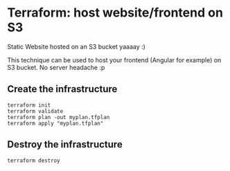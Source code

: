 
# Terraform: host website/frontend on S3

Static Website hosted on an S3 bucket yaaaay :)

This technique can be used to host your frontend (Angular for example) on S3 bucket. No server headache :p

## Create the infrastructure
```
terraform init
terraform validate
terraform plan -out myplan.tfplan
terraform apply "myplan.tfplan"
```

## Destroy the infrastructure
```
terraform destroy
```